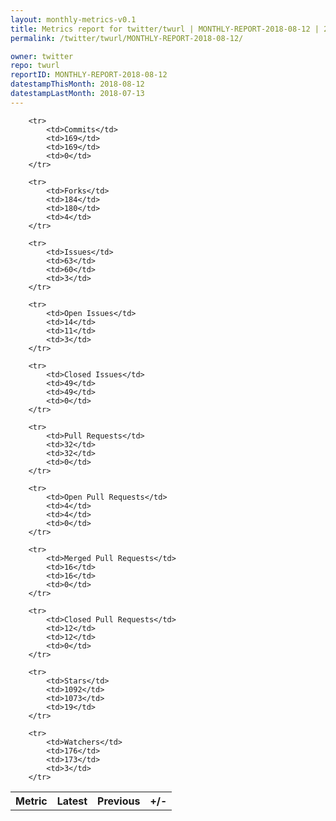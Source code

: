 ```yaml
---
layout: monthly-metrics-v0.1
title: Metrics report for twitter/twurl | MONTHLY-REPORT-2018-08-12 | 2018-08-12
permalink: /twitter/twurl/MONTHLY-REPORT-2018-08-12/

owner: twitter
repo: twurl
reportID: MONTHLY-REPORT-2018-08-12
datestampThisMonth: 2018-08-12
datestampLastMonth: 2018-07-13
---
```



<table style="width: 100%;">
    <tr>
        <th>Metric</th>
        <th>Latest</th>
        <th>Previous</th>
        <th>+/-</th>
    </tr>

        <tr>
            <td>Commits</td>
            <td>169</td>
            <td>169</td>
            <td>0</td>
        </tr>
        
        <tr>
            <td>Forks</td>
            <td>184</td>
            <td>180</td>
            <td>4</td>
        </tr>
        
        <tr>
            <td>Issues</td>
            <td>63</td>
            <td>60</td>
            <td>3</td>
        </tr>
        
        <tr>
            <td>Open Issues</td>
            <td>14</td>
            <td>11</td>
            <td>3</td>
        </tr>
        
        <tr>
            <td>Closed Issues</td>
            <td>49</td>
            <td>49</td>
            <td>0</td>
        </tr>
        
        <tr>
            <td>Pull Requests</td>
            <td>32</td>
            <td>32</td>
            <td>0</td>
        </tr>
        
        <tr>
            <td>Open Pull Requests</td>
            <td>4</td>
            <td>4</td>
            <td>0</td>
        </tr>
        
        <tr>
            <td>Merged Pull Requests</td>
            <td>16</td>
            <td>16</td>
            <td>0</td>
        </tr>
        
        <tr>
            <td>Closed Pull Requests</td>
            <td>12</td>
            <td>12</td>
            <td>0</td>
        </tr>
        
        <tr>
            <td>Stars</td>
            <td>1092</td>
            <td>1073</td>
            <td>19</td>
        </tr>
        
        <tr>
            <td>Watchers</td>
            <td>176</td>
            <td>173</td>
            <td>3</td>
        </tr>
        
</table>
